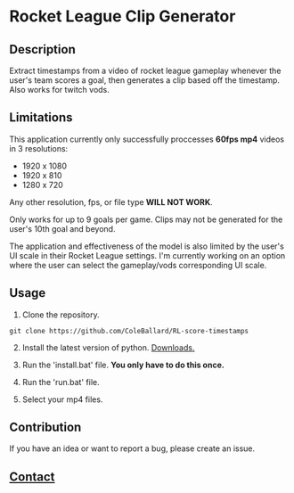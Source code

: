 # Rocket League Clip Generator

## Description
 
Extract timestamps from a video of rocket league gameplay whenever the user's team scores a goal, then generates a clip based off the timestamp. Also works for twitch vods.

## Limitations

This application currently only successfully proccesses **60fps mp4** videos in 3 resolutions: 
- 1920 x 1080
- 1920 x 810
- 1280 x 720

Any other resolution, fps, or file type **WILL NOT WORK**.

Only works for up to 9 goals per game. Clips may not be generated for the user's 10th goal and beyond.

The application and effectiveness of the model is also limited by the user's UI scale in their Rocket League settings. I'm currently working on an option where the user can select the gameplay/vods corresponding UI scale.

## **Usage**

1. Clone the repository.

```shell
git clone https://github.com/ColeBallard/RL-score-timestamps
```

2. Install the latest version of python. [Downloads.](https://www.python.org/downloads/)

3. Run the 'install.bat' file. **You only have to do this once.**

4. Run the 'run.bat' file.

5. Select your mp4 files.

## Contribution

If you have an idea or want to report a bug, please create an issue.

## **[Contact](https://coleb.io/contact)**
